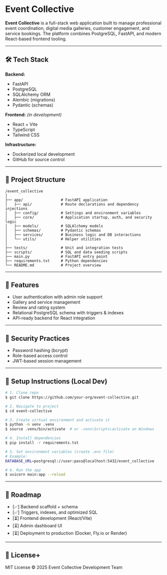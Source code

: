 # Event Collective

**Event Collective** is a full-stack web application built to manage professional event coordination, digital media galleries, customer engagement, and service bookings. The platform combines PostgreSQL, FastAPI, and modern React-based frontend tooling.

---

## 🛠️ Tech Stack

**Backend:**
- FastAPI
- PostgreSQL
- SQLAlchemy ORM
- Alembic (migrations)
- Pydantic (schemas)

**Frontend:** *(in development)*
- React + Vite
- TypeScript
- Tailwind CSS

**Infrastructure:**
- Dockerized local development
- GitHub for source control

---

## 📂 Project Structure

```
/event_collective
│
├── app/                 # FastAPI application
│   ├── api/             # Route declarations and dependency injections
│   ├── config/          # Settings and environment variables
│   ├── core/            # Application startup, auth, and security logic
│   ├── models/          # SQLAlchemy models
│   ├── schemas/         # Pydantic schemas
│   ├── services/        # Business logic and DB interactions
│   └── utils/           # Helper utilities
│
├── tests/               # Unit and integration tests
├── scripts/             # SQL and data seeding scripts
├── main.py              # FastAPI entry point
├── requirements.txt     # Python dependencies
└── README.md            # Project overview
```

---

## 🚀 Features

- User authentication with admin role support
- Gallery and service management
- Review and rating system
- Relational PostgreSQL schema with triggers & indexes
- API-ready backend for React integration

---

## 🔐 Security Practices

- Password hashing (bcrypt)
- Role-based access control
- JWT-based session management

---

## 🚧 Setup Instructions (Local Dev)

```bash
# 1. Clone repo
$ git clone https://github.com/your-org/event-collective.git

# 2. Navigate to project
$ cd event-collective

# 3. Create virtual environment and activate it
$ python -m venv .venv
$ source .venv/bin/activate  # or .venv\Scripts\activate on Windows

# 4. Install dependencies
$ pip install -r requirements.txt

# 5. Set environment variables (create .env file)
# Example:
DATABASE_URL=postgresql://user:pass@localhost:5432/event_collective

# 6. Run the app
$ uvicorn main:app --reload
```

---

## 📌 Roadmap

- [✅] Backend scaffold + schema
- [✅] Triggers, indexes, and optimized SQL
- [⏳] Frontend development (React/Vite)
- [⏳] Admin dashboard UI
- [⏳] Deployment to production (Docker, Fly.io or Render)

---

## 🤝 License+

MIT License © 2025 Event Collective Development Team

